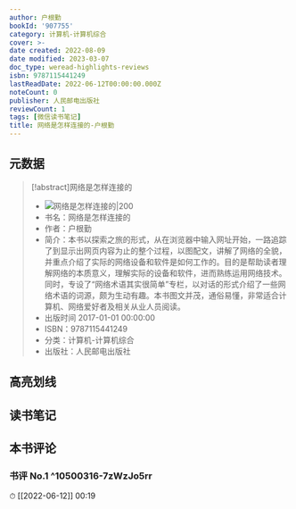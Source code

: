 ```yaml
---
author: 户根勤
bookId: '907755'
category: 计算机-计算机综合
cover: >-
date created: 2022-08-09
date modified: 2023-03-07
doc_type: weread-highlights-reviews
isbn: 9787115441249
lastReadDate: 2022-06-12T00:00:00.000Z
noteCount: 0
publisher: 人民邮电出版社
reviewCount: 1
tags: [微信读书笔记]
title: 网络是怎样连接的-户根勤
---
```


## 元数据

>[!abstract]网络是怎样连接的
> - ![网络是怎样连接的|200](https://wfqqreader-1252317822.image.myqcloud.com/cover/755/907755/t7_907755.jpg)
> - 书名：网络是怎样连接的
> - 作者：户根勤
> - 简介：本书以探索之旅的形式，从在浏览器中输入网址开始，一路追踪了到显示出网页内容为止的整个过程，以图配文，讲解了网络的全貌，并重点介绍了实际的网络设备和软件是如何工作的。目的是帮助读者理解网络的本质意义，理解实际的设备和软件，进而熟练运用网络技术。同时，专设了“网络术语其实很简单”专栏，以对话的形式介绍了一些网络术语的词源，颇为生动有趣。本书图文并茂，通俗易懂，非常适合计算机、网络爱好者及相关从业人员阅读。
> - 出版时间 2017-01-01 00:00:00
> - ISBN：9787115441249
> - 分类：计算机-计算机综合
> - 出版社：人民邮电出版社

## 高亮划线

## 读书笔记

## 本书评论

### 书评 No.1 ^10500316-7zWzJo5rr

⏱ [[2022-06-12]] 00:19
